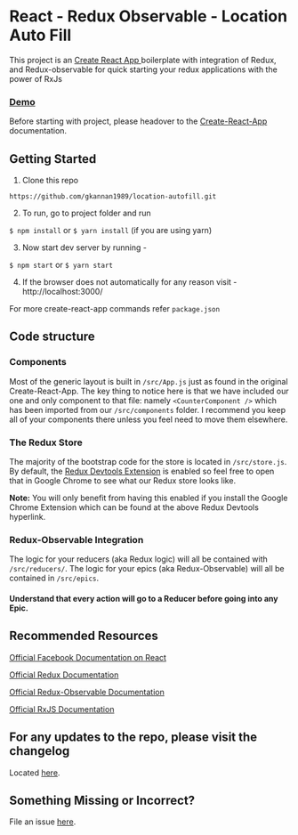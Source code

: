 
# React - Redux Observable - Location Auto Fill

This project is an [Create React App ](https://github.com/facebookincubator/create-react-app) boilerplate with integration of Redux, and Redux-observable for quick starting your redux applications with the power of RxJs


### [Demo](https://google-location-autofill.herokuapp.com/)

Before starting with project, please headover to the [Create-React-App](https://github.com/facebook/create-react-app/blob/master/packages/react-scripts/template/README.md
) documentation.


## Getting Started

1. Clone this repo

`https://github.com/gkannan1989/location-autofill.git`

2. To run, go to project folder and run

`$ npm install`
or
`$ yarn install` (if you are using yarn)

3. Now start dev server by running -

`$ npm start`
or
`$ yarn start`

4. If the browser does not automatically for any reason visit - http://localhost:3000/

For more create-react-app commands refer `package.json`

## Code structure

### Components
Most of the generic layout is built in `/src/App.js` just as found in the original Create-React-App. The key thing to notice here is that we have included our one and only component to that file: namely `<CounterComponent />` which has been imported from our `/src/components` folder. I recommend you keep all of your components there unless you feel need to move them elsewhere.

### The Redux Store

The majority of the bootstrap code for the store is located in `/src/store.js`. By default, the [Redux Devtools Extension](https://github.com/zalmoxisus/redux-devtools-extension)  is enabled so feel free to open that in Google Chrome to see what our Redux store looks like. 

**Note:** You will only benefit from having this enabled if you install the Google Chrome Extension which can be found at the above Redux Devtools hyperlink.

### Redux-Observable Integration

The logic for your reducers (aka Redux logic) will all be contained with `/src/reducers/`. The logic for your epics (aka Redux-Observable) will all be contained in `/src/epics`.

#### Understand that every action will go to a Reducer before going into any Epic. 



## Recommended Resources

[Official Facebook Documentation on React](https://reactjs.org/docs/getting-started.html) 

[Official Redux Documentation](https://redux.js.org/)

[Official Redux-Observable Documentation](https://redux-observable.js.org/)

[Official RxJS Documentation](https://rxjs-dev.firebaseapp.com/)

## For any updates to the repo, please visit the changelog

Located [here](https://github.com/mmajdanski/cra-redux-observable/blob/master/CHANGELOG.md).

## Something Missing or Incorrect?

File an issue [here](https://github.com/mmajdanski/cra-redux-observable/issues).
